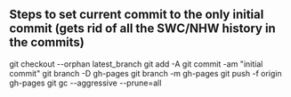 ## Steps to set current commit to the only initial commit (gets rid of all the SWC/NHW history in the commits)

git checkout --orphan latest_branch
git add -A
git commit -am "initial commit"
git branch -D gh-pages
git branch -m gh-pages
git push -f origin gh-pages
git gc --aggressive --prune=all
